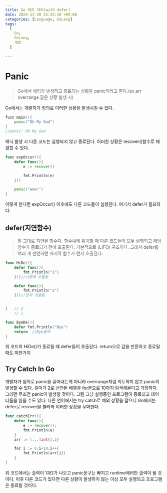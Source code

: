 ```yaml
---
title: Go 에러 처리(with defer)
date: 2024-11-20 23:33:10 +09:00
categories: [Language, GoLang]
tags:
  [
    Go,
    GoLang,
    개발
  ]

---
```

# Panic
> Go에서 에러가 발생하고 종료되는 상황을 panic이라고 한다.(ex.arr overrange 같은 상황 발생 시)   

Go에서는 개발자가 임의로 이러한 상황을 발생시킬 수 있다.
``` go
fucn main(){
    panic("Oh My God")
}
//panic: Oh My God
```
패닉 발생 시 다른 코드는 실행되지 않고 종료된다. 이러한 상황은 recover()함수로 해결할 수 있다.   


``` go
func expOccur(){
    defer func(){
        e := recover()

        fmt.Println(e)
    }()

    panic("wow!")
}
```

이렇게 한다면 expOccur() 이후에도 다른 코드들이 실행된다. 여기서 defer가 필요하다.

## defer(지연함수)
> 말 그대로 지연된 함수다. 함수내에 위치할 때 다른 코드들이 모두 실행되고 해당함수가 종료되기 전에 호출된다. 기본적으로 (LIFO) 구조이다. 그래서 defer를 여러 개 선언하면 마지막 함수가 먼저 호출된다.

``` go
func HiDe(){
    defer func(){
        fmt.Println("1")
    }()//나중에 호출됨

    defer func(){
        fmt.Println("2")
    }()//먼저 호출됨


}   // 2
    // 1

func ByeDe(){
    defer fmt.Println("Bye")
    return  //Bye출력
}
```

위 코드의 HiDe()가 종료될 때 defer들이 호출된다. return으로 값을 반환하고 종료될 때도 마찬가지

## Try Catch In Go

개발자가 임의로 panic을 끌어내는게 아니라 overrange처럼 의도하지 않고 panic이 발생할 수 있다.
길이가 2로 선언된 배열을 for문으로 10까지 탐색해본다고 가정하자. 그러면 무조건 panic이 발생할 것이다. 그럼 그냥 실행중인 프로그램이 종료되고 데이터들을 잃을 수도 있다. 다른 언어에서는 try catch로 예외 상황을 잡으니 Go에서는 defer로 recover을 불러와 이러한 상황을 무마한다.
``` go
func catchErr(){
    defer func(){
        e := recover();
        fmt.Println(e)
    }
    arr := [...]int{1,2}

    for i := 0;i<10;i++{
        fmt.Println(arr[i])
    }
}
```
위 코드에서는 출력이 1과2가 나오고 panic문구는 빠지고 runtime에러만 출력이 될 것이다. 이후 다른 코드가 있다면 다른 상황이 발생하지 않는 이상 모두 실행되고 프로그램은 종료될 것이다.